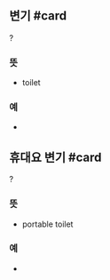 ## 변기 #card
?
### 뜻
- toilet
### 예
-
<!--SR:!2025-05-10,124,250-->

## 휴대요 변기 #card
?
### 뜻
- portable toilet
### 예
-
<!--SR:!2025-05-14,55,228-->

